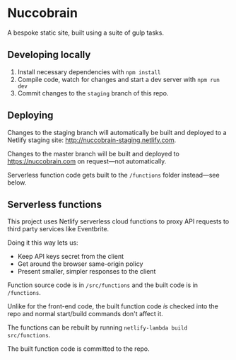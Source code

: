 # Nuccobrain

A bespoke static site, built using a suite of gulp tasks.

## Developing locally

1. Install necessary dependencies with `npm install`
2. Compile code, watch for changes and start a dev server with `npm run dev`
3. Commit changes to the `staging` branch of this repo.

## Deploying

Changes to the staging branch will automatically be built and deployed to a Netlify staging site: http://nuccobrain-staging.netlify.com.

Changes to the master branch will be built and deployed to https://nuccobrain.com on request—not automatically.

Serverless function code gets built to the `/functions` folder instead—see below.


## Serverless functions

This project uses Netlify serverless cloud functions to proxy API requests to third party services like Eventbrite.

Doing it this way lets us:

* Keep API keys secret from the client
* Get around the browser same-origin policy
* Present smaller, simpler responses to the client

Function source code is in `/src/functions` and the built code is in `/functions`.

Unlike for the front-end code, the built function code _is_ checked into the repo and normal start/build commands don't affect it.

The functions can be rebuilt by running `netlify-lambda build src/functions`.

The built function code is committed to the repo.
